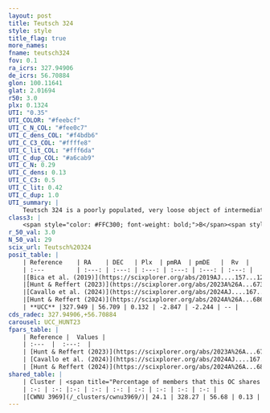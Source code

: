 ```yaml
---
layout: post
title: Teutsch 324
style: style
title_flag: true
more_names: 
fname: teutsch324
fov: 0.1
ra_icrs: 327.94906
de_icrs: 56.70884
glon: 100.11641
glat: 2.01694
r50: 3.0
plx: 0.1324
UTI: "0.35"
UTI_COLOR: "#feebcf"
UTI_C_N_COL: "#fee0c7"
UTI_C_dens_COL: "#f4bdb6"
UTI_C_C3_COL: "#ffffe8"
UTI_C_lit_COL: "#fff6da"
UTI_C_dup_COL: "#a6cab9"
UTI_C_N: 0.29
UTI_C_dens: 0.13
UTI_C_C3: 0.5
UTI_C_lit: 0.42
UTI_C_dup: 1.0
UTI_summary: |
    Teutsch 324 is a poorly populated, very loose object of intermediate C3 quality. It is poorly studied in the literature. This object shares a small percentage of members with a later reported entry.
class3: |
    <span style="color: #FFC300; font-weight: bold;">B</span><span style="color: #FFC300; font-weight: bold;">B</span>
r_50_val: 3.0
N_50_val: 29
scix_url: Teutsch%20324
posit_table: |
    | Reference    | RA    | DEC   | Plx  | pmRA  | pmDE   |  Rv  |
    | :---         | :---: | :---: | :---: | :---: | :---: | :---: |
    |[Bica et al. (2019)](https://scixplorer.org/abs/2019AJ....157...12B) | 327.935 | 56.707 | -- | -- | -- | -- |
    |[Hunt & Reffert (2023)](https://scixplorer.org/abs/2023A%26A...673A.114H) | 327.942 | 56.711 | 0.137 | -2.804 | -2.23 | -10.5 |
    |[Cavallo et al. (2024)](https://scixplorer.org/abs/2024AJ....167...12C) | 328.096 | 56.686 | 0.131 | -- | -- | -- |
    |[Hunt & Reffert (2024)](https://scixplorer.org/abs/2024A%26A...686A..42H) | 327.942 | 56.711 | 0.137 | -2.804 | -2.23 | -10.5 |
    | **UCC** |327.949 | 56.709 | 0.132 | -2.847 | -2.244 | -- | 
cds_radec: 327.94906,+56.70884
carousel: UCC_HUNT23
fpars_table: |
    | Reference |  Values |
    | :---  |  :---:  |
    | [Hunt & Reffert (2023)](https://scixplorer.org/abs/2023A%26A...673A.114H) | `AV50=4.171, diffAV50=2.636, MOD50=14.27, logAge50=6.946` |
    | [Cavallo et al. (2024)](https://scixplorer.org/abs/2024AJ....167...12C) | `AV50=3.81, dMod50=13.26, logAge50=7.34, [Fe/H]50=0.5` |
    | [Hunt & Reffert (2024)](https://scixplorer.org/abs/2024A%26A...686A..42H) | `MassJ=892.634` |
shared_table: |
    | Cluster | <span title="Percentage of members that this OC shares with the ones listed">%</span>   | RA   | DEC   | Plx   | pmRA  | pmDE  | Rv | UTI |
    | :-: | :-: |:-: | :-: | :-: | :-: | :-: | :-: | :-: |
    |[CWNU 3969](/_clusters/cwnu3969/)| 24.1 | 328.27 | 56.68 | 0.13 | -2.75 | -2.22 | -10.74 |0.06 |
---
```

